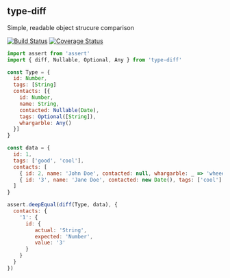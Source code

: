 type-diff
---
Simple, readable object strucure comparison

[![Build Status](https://travis-ci.org/thebearingedge/type-diff.svg?branch=master)](https://travis-ci.org/thebearingedge/type-diff)
[![Coverage Status](https://coveralls.io/repos/github/thebearingedge/type-diff/badge.svg?branch=master)](https://coveralls.io/github/thebearingedge/type-diff?branch=master)

```js
import assert from 'assert'
import { diff, Nullable, Optional, Any } from 'type-diff'

const Type = {
  id: Number,
  tags: [String]
  contacts: [{
    id: Number,
    name: String,
    contacted: Nullable(Date),
    tags: Optional([String]),
    whargarble: Any()
  }]
}

const data = {
  id: 1,
  tags: ['good', 'cool'],
  contacts: [
    { id: 2, name: 'John Doe', contacted: null, whargarble: _ => 'wheee' },
    { id: '3', name: 'Jane Doe', contacted: new Date(), tags: ['cool'] }
  ]
}

assert.deepEqual(diff(Type, data), {
  contacts: {
    '1': {
      id: {
         actual: 'String',
         expected: 'Number',
         value: '3'
      }
    }
  }
})
```
